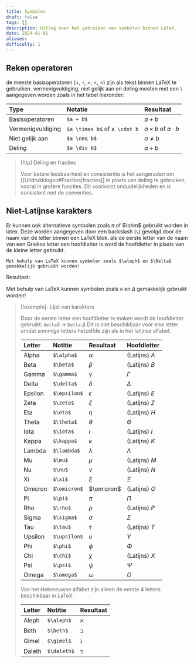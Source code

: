 ```yaml
---
title: Symbolen
draft: false
tags: []
description: Uitleg over het gebruiken van symbolen binnen LaTeX.
date: 2024-01-01
aliases: 
difficulty: 1
---
```


## Reken operatoren

de meeste basisoperatoren (+, -, =, <, >) zijn als tekst binnen LaTeX te gebruiken. vermenigvuldiging, niet gelijk aan en deling moeten met een \\ aangegeven worden zoals in het tabel hieronder:

| **Type**          | **Notatie**                   | **Resultaat**               |
| :---------------- | :---------------------------- | :-------------------------- |
| Basisoperatoren   | `$a + b$`                     | $a + b$                     |
| Vermenigvuldiging | `$a \times b$` of `a \cdot b` | $a \times b$ of $a \cdot b$ |
| Niet gelijk aan   | `$a \neq b$`                  | $a \neq b$                  |
| Deling            | `$a \div b$`                  | $a \div b$                  |

>[!tip] Deling en fracties
>
> Voor betere leesbaarheid en consistentie is het aangeraden om [[Uitdrukkingen#Fracties|fracties]] in plaats van deling te gebruiken, vooral in grotere functies. Dit voorkomt onduidelijkheden en is consistent met de conventies.

## Niet-Latijnse karakters 

Er kunnen ook alternatieve symbolen zoals $\pi$ of $\ohm$ gebruikt worden in latex. Deze worden aangegeven door een backslash (`\`) gevolgd door de naam van de letter binnen een LaTeX blok. als de eerste letter van de naam van een Griekse letter een hoofdletter is word de hoofdletter in plaats van de kleine letter gebruikt.

```
Met behulp van LaTeX kunnen symbolen zoals $\aleph$ en $\Delta$ gemakkelijk gebruikt worden!
```

Resultaat:

Met behulp van LaTeX kunnen symbolen zoals $\aleph$ en $\Delta$ gemakkelijk gebruikt worden!

> [!example]- Lijst van karakters
> 
> Door de eerste letter een hoofdletter te maken wordt de hoofdletter gebruikt:
>  `delta`$\delta$ $\rightarrow$ `Delta` $\Delta$
> Dit is niet beschikbaar voor elke letter omdat sommige letters hetzelfde zijn als in het latijnse alfabet.
>  
> |**Letter**|**Notitie**|**Resultaat**|**Hoofdletter**|
> |:-|:-|:-|:-|
> |Alpha|`$\alpha$`|$\alpha$|(Latijns) $A$|
> |Beta|`$\beta$`|$\beta$|(Latijns) $B$|
> |Gamma|`$\gamma$`|$\gamma$|$\Gamma$|
> |Delta|`$\delta$`|$\delta$|$\Delta$|
> |Epsilon|`$\epsilon$`|$\epsilon$|(Latijns) $E$|
> |Zeta|`$\zeta$`|$\zeta$|(Latijns) $Z$|
> |Eta|`$\eta$`|$\eta$|(Latijns) $H$|
> |Theta|`$\theta$`|$\theta$|$\Theta$|
> |Iota|`$\iota$`|$\iota$|(Latijns) $I$|
> |Kappa|`$\kappa$`|$\kappa$|(Latijns) $K$|
> |Lambda|`$\lambda$`|$\lambda$|$\Lambda$|
> |Mu|`$\mu$`|$\mu$|(Latijns) $M$|
> |Nu|`$\nu$`|$\nu$|(Latijns) $N$|
> |Xi|`$\xi$`|$\xi$|$\Xi$|
> |Omicron|`$\omicron$`|$\omicron$|(Latijns) $O$|
> |Pi|`$\pi$`|$\pi$|$\Pi$|
> |Rho|`$\rho$`|$\rho$|(Latijns) $P$|
> |Sigma|`$\sigma$`|$\sigma$|$\Sigma$|
> |Tau|`$\tau$`|$\tau$|(Latijns) $T$|
> |Upsilon|`$\upsilon$`|$\upsilon$|$\Upsilon$|
> |Phi|`$\phi$`|$\phi$|$\Phi$|
> |Chi|`$\chi$`|$\chi$|(Latijns) $X$|
> |Psi|`$\psi$`|$\psi$|$\Psi$|
> |Omega|`$\omega$`|$\omega$|$\Omega$|
> 
> Van het Hebreeuwse alfabet zijn alleen de eerste 4 letters beschikbaar in LaTeX.
> 
> |**Letter**|**Notitie**|**Resultaat**|
> |:-|:-|:-|
> |Aleph|`$\aleph$`|$\aleph$|
> |Beth|`$\beth$`|$\beth$|
> |Gimel|`$\gimel$`|$\gimel$|
> |Daleth|`$\daleth$`|$\daleth$|

